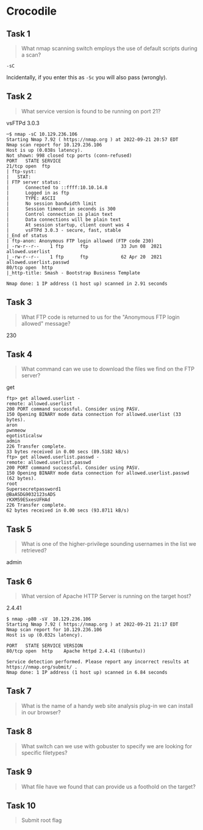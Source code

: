 # Crocodile

## Task 1

> What nmap scanning switch employs the use of default scripts during a scan?

`-sC`

Incidentally, if you enter this as `-Sc` you will also pass (wrongly).

## Task 2

> What service version is found to be running on port 21?

vsFTPd 3.0.3

```
─$ nmap -sC 10.129.236.106
Starting Nmap 7.92 ( https://nmap.org ) at 2022-09-21 20:57 EDT
Nmap scan report for 10.129.236.106
Host is up (0.038s latency).
Not shown: 998 closed tcp ports (conn-refused)
PORT   STATE SERVICE
21/tcp open  ftp
| ftp-syst:
|   STAT:
| FTP server status:
|      Connected to ::ffff:10.10.14.8
|      Logged in as ftp
|      TYPE: ASCII
|      No session bandwidth limit
|      Session timeout in seconds is 300
|      Control connection is plain text
|      Data connections will be plain text
|      At session startup, client count was 4
|      vsFTPd 3.0.3 - secure, fast, stable
|_End of status
| ftp-anon: Anonymous FTP login allowed (FTP code 230)
| -rw-r--r--    1 ftp      ftp            33 Jun 08  2021 allowed.userlist
|_-rw-r--r--    1 ftp      ftp            62 Apr 20  2021 allowed.userlist.passwd
80/tcp open  http
|_http-title: Smash - Bootstrap Business Template

Nmap done: 1 IP address (1 host up) scanned in 2.91 seconds
```

## Task 3

> What FTP code is returned to us for the "Anonymous FTP login allowed" message?

230

## Task 4

> What command can we use to download the files we find on the FTP server?

get

```
ftp> get allowed.userlist -
remote: allowed.userlist
200 PORT command successful. Consider using PASV.
150 Opening BINARY mode data connection for allowed.userlist (33 bytes).
aron
pwnmeow
egotisticalsw
admin
226 Transfer complete.
33 bytes received in 0.00 secs (89.5182 kB/s)
ftp> get allowed.userlist.passwd -
remote: allowed.userlist.passwd
200 PORT command successful. Consider using PASV.
150 Opening BINARY mode data connection for allowed.userlist.passwd (62 bytes).
root
Supersecretpassword1
@BaASD&9032123sADS
rKXM59ESxesUFHAd
226 Transfer complete.
62 bytes received in 0.00 secs (93.8711 kB/s)
```

## Task 5

> What is one of the higher-privilege sounding usernames in the list we retrieved?

admin

## Task 6

> What version of Apache HTTP Server is running on the target host?

2.4.41

```
$ nmap -p80 -sV  10.129.236.106
Starting Nmap 7.92 ( https://nmap.org ) at 2022-09-21 21:17 EDT
Nmap scan report for 10.129.236.106
Host is up (0.032s latency).

PORT   STATE SERVICE VERSION
80/tcp open  http    Apache httpd 2.4.41 ((Ubuntu))

Service detection performed. Please report any incorrect results at https://nmap.org/submit/ .
Nmap done: 1 IP address (1 host up) scanned in 6.84 seconds
```

## Task 7

> What is the name of a handy web site analysis plug-in we can install in our browser?

## Task 8

> What switch can we use with gobuster to specify we are looking for specific filetypes?

## Task 9

> What file have we found that can provide us a foothold on the target?

## Task 10

> Submit root flag

